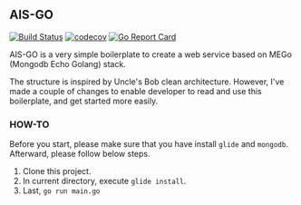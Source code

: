 AIS-GO
--------
[![Build Status](https://api.travis-ci.org/madebyais/ais-go.svg?branch=master)](https://travis-ci.org/madebyais/ais-go)
[![codecov](https://codecov.io/gh/madebyais/ais-go/branch/master/graph/badge.svg)](https://codecov.io/gh/madebyais/ais-go)
[![Go Report Card](https://goreportcard.com/badge/github.com/madebyais/ais-go)](https://goreportcard.com/report/github.com/madebyais/ais-go)

AIS-GO is a very simple boilerplate to create a web service based on MEGo (Mongodb Echo Golang) stack.

The structure is inspired by Uncle's Bob clean architecture. However, I've made a couple of changes to enable developer to read and use this boilerplate, and get started more easily.

### HOW-TO

Before you start, please make sure that you have install `glide` and `mongodb`. Afterward, please follow below steps.

1. Clone this project.
2. In current directory, execute `glide install`.
3. Last, `go run main.go`
